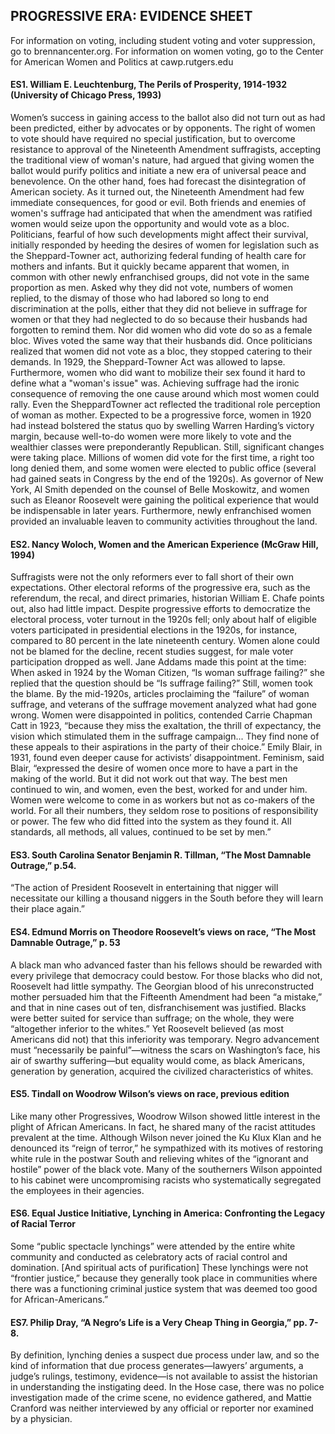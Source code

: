 ## PROGRESSIVE ERA: EVIDENCE SHEET

For information on voting, including student voting and voter suppression, go to brennancenter.org. For information on women voting, go to the Center for American Women and Politics at cawp.rutgers.edu

#### ES1. William E. Leuchtenburg, The Perils of Prosperity, 1914-1932 (University of Chicago Press, 1993)
Women’s success in gaining access to the ballot also did not turn out as had been predicted, either by advocates or by opponents. The right of women to vote should have required no special justification, but to overcome resistance to approval of the Nineteenth Amendment suffragists, accepting the traditional view of woman's nature, had argued that giving women the ballot would purify politics and initiate a new era of universal peace and benevolence. On the other hand, foes had forecast the disintegration of American society. As it turned out, the Nineteenth Amendment had few immediate consequences, for good
or evil.
Both friends and enemies of women's suffrage had anticipated that when the amendment was ratified women would seize upon the opportunity and would vote as a bloc. Politicians, fearful of how such developments might affect their survival, initially responded by heeding the desires of women for legislation such as the Sheppard-Towner act, authorizing federal funding of health care for mothers and infants. But it quickly became apparent that women, in common with other newly enfranchised groups, did not vote in the same proportion as men. Asked why they did not vote, numbers of women replied, to the dismay of those who had labored so long to end discrimination at the polls, either that they did not believe in suffrage for women or that they had neglected to do so because their husbands had forgotten to remind them. Nor did women who did vote do so as a female bloc. Wives voted the same way that their husbands did. Once politicians realized that women did not vote as a bloc, they stopped catering to their demands. In 1929, the Sheppard-Towner Act was allowed to lapse. Furthermore, women who did want to mobilize their sex found it hard to define what a "woman's issue" was. Achieving suffrage had the ironic consequence of
removing the one cause around which most women could rally. Even the SheppardTowner act reflected the traditional role perception of woman as mother. Expected to be a progressive force, women in 1920 had instead bolstered the status quo by swelling Warren Harding’s victory margin, because well-to-do women were more likely to vote and the wealthier classes were preponderantly Republican.
Still, significant changes were taking place. Millions of women did vote for the first time, a right too long denied them, and some women were elected to public office (several had gained seats in Congress by the end of the 1920s). As governor of New York, Al Smith depended on the counsel of Belle Moskowitz, and women such as Eleanor Roosevelt were gaining the political experience that would be indispensable in later years. Furthermore, newly enfranchised women provided an invaluable leaven to community activities throughout the land.

#### ES2. Nancy Woloch, Women and the American Experience (McGraw Hill, 1994)
Suffragists were not the only reformers ever to fall short of their own expectations. Other electoral reforms of the progressive era, such as the referendum, the recal, and direct primaries, historian William E. Chafe points out, also had little impact. Despite progressive efforts to democratize the electoral process, voter turnout in the 1920s fell; only about half of eligible voters participated in presidential elections in the 1920s, for instance, compared to 80 percent in the late nineteenth century. Women alone could not be blamed for the decline, recent studies suggest, for male voter participation dropped as well. Jane Addams made this point at the time: When asked in 1924 by the Woman Citizen, “Is woman suffrage failing?” she replied that the question should be “Is suffrage failing?” Still, women took the blame. By the mid-1920s, articles proclaiming the “failure” of woman suffrage, and veterans of the suffrage movement analyzed what had gone wrong. Women were disappointed in politics, contended Carrie Chapman Catt in 1923, “because they miss the exaltation, the thrill of expectancy, the vision which stimulated them in the suffrage campaign... They find none of these appeals to their aspirations in the party of their choice.” Emily Blair, in 1931, found even deeper cause for activists’ disappointment. Feminism, said Blair, “expressed the desire of women once more to have a part in the making of the world. But it did not work out that way. The best men continued to win, and women, even the best, worked for and under him. Women were welcome to come in as workers but not as co-makers of the world. For all their numbers, they seldom rose to positions of responsibility or power. The few who did fitted into the system as they found it. All standards, all methods, all values, continued to be set by men.”

#### ES3. South Carolina Senator Benjamin R. Tillman, “The Most Damnable Outrage,” p.54.
“The action of President Roosevelt in entertaining that nigger will necessitate our killing a thousand niggers in the South before they will learn their place again.”

#### ES4. Edmund Morris on Theodore Roosevelt’s views on race, “The Most Damnable Outrage,” p. 53
A black man who advanced faster than his fellows should be rewarded with every privilege that democracy could bestow. For those blacks who did not, Roosevelt had little sympathy. The Georgian blood of his unreconstructed mother persuaded him that the Fifteenth Amendment had been “a mistake,” and that in nine cases out of ten, disfranchisement was justified. Blacks were better suited for service than suffrage; on the whole, they were “altogether inferior to the whites.”
Yet Roosevelt believed (as most Americans did not) that this inferiority was temporary. Negro advancement must “necessarily be painful”—witness the scars on Washington’s face, his air of swarthy suffering—but equality would come, as black Americans, generation by generation, acquired the civilized characteristics of whites.

#### ES5. Tindall on Woodrow Wilson’s views on race, previous edition
Like many other Progressives, Woodrow Wilson showed little interest in the plight of African Americans. In fact, he shared many of the racist attitudes prevalent at the time. Although Wilson never joined the Ku Klux Klan and he denounced its “reign of terror,” he sympathized with its motives of restoring white rule in the postwar South and relieving whites of the “ignorant and hostile” power of the black vote. Many of the southerners Wilson appointed to his cabinet were uncompromising racists who systematically segregated the employees in their agencies.

#### ES6. Equal Justice Initiative, Lynching in America: Confronting the Legacy of Racial Terror
Some “public spectacle lynchings” were attended by the entire white community and conducted as celebratory acts of racial control and domination. [And spiritual acts of purification] These lynchings were not “frontier justice,” because they generally took place in communities where there was a functioning criminal justice system that was deemed too good for African-Americans.”

#### ES7. Philip Dray, “A Negro’s Life is a Very Cheap Thing in Georgia,” pp. 7-8.
By definition, lynching denies a suspect due process under law, and so the kind of information that due process generates—lawyers’ arguments, a judge’s rulings, testimony, evidence—is not available to assist the historian in understanding the instigating deed. In the Hose case, there was no police investigation made of the crime scene, no evidence gathered, and Mattie Cranford was neither interviewed by any official or reporter nor examined by a physician. 

